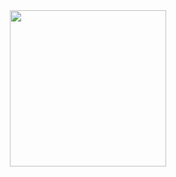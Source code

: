 <div align="center">
  <img height="250px" src="https://github-contributor-stats.vercel.app/api?username=yfyeung&combine_all_yearly_contributions=true&limit=7" />
</div>
